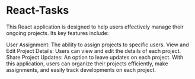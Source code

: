 # React-Tasks

This React application is designed to help users effectively manage their ongoing projects. Its key features include:

User Assignment: The ability to assign projects to specific users.
View and Edit Project Details: Users can view and edit the details of each project.
Share Project Updates: An option to leave updates on each project.
With this application, users can organize their projects efficiently, make assignments, and easily track developments on each project.

